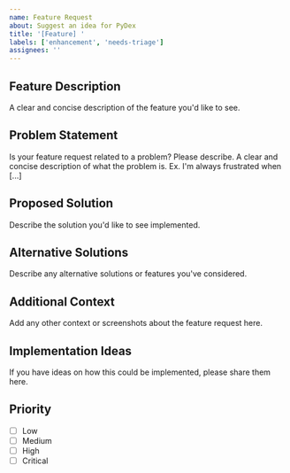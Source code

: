 ```yaml
---
name: Feature Request
about: Suggest an idea for PyDex
title: '[Feature] '
labels: ['enhancement', 'needs-triage']
assignees: ''
---
```


## Feature Description
A clear and concise description of the feature you'd like to see.

## Problem Statement
Is your feature request related to a problem? Please describe.
A clear and concise description of what the problem is. Ex. I'm always frustrated when [...]

## Proposed Solution
Describe the solution you'd like to see implemented.

## Alternative Solutions
Describe any alternative solutions or features you've considered.

## Additional Context
Add any other context or screenshots about the feature request here.

## Implementation Ideas
If you have ideas on how this could be implemented, please share them here.

## Priority
- [ ] Low
- [ ] Medium
- [ ] High
- [ ] Critical
